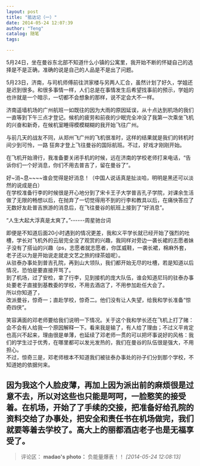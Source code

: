 ```yaml
---
layout: post
title: "抵达记（一）"
date: 2014-05-24 12:07:39
author: "Teng"
catalog: 随笔
tags: 

---
```

  

5月24日，坐在曼谷东北部不知道什么小镇的公寓里，我开始不断的怀疑自己的选择是不是正确，准确的说是自己的人品是不是出了问题。  

5月23日，济南，与司机师傅前往洪家楼与另两人汇合，虽然计划了好久，学姐还是迟到很多。和很多事情一样，人们总是在事情发生后希望找事前的预示，学姐的也许就是一个暗示，一切都不会想象的那样，说不定会大不一样。  

济南遥墙机场的广州航班一如既往的因为大雨的原因延误，从十点达到机场的我们一直等到下午三点才登记。候机的疲劳和前夜的少眠完全冲没了我第一次乘坐飞机的兴奋和新奇，在候机室睡得模模糊糊的我开始飞往广州。  

与前几天的战友不同，从郑州飞广州的飞机很准时，这样的结果就是我们的转机时间少到可怜，一路 狂奔才登上飞往曼谷的国际航班。不过，好戏才刚刚开始。  

在飞机开始滑行，我准备要关闭手机的时候，远在济南的学校老师打来电话，“告诉你们一个好消息，你们不用去普吉了，留在曼谷了”。  

好~消~息~~~~谁会觉得是好消息！（中国人说话真是扯淡哈，明明是黑还可以淡然的说成是白）  
在学校准备行李的时候很是开心地分到了宋卡王子大学普吉孔子学院，对课余生活做了无限的畅想以后，在抛弃了一切觉得用不到的行李和教具以后，在痛快答应了无数好友赴普吉旅游的消息后，在飞往曼谷的航班上接到了“好消息”。  

“人生大起大浮真是太爽了。”------周星驰台词  

即便是不知道后面20小时遇到的情况更差，我和义平学长就已经开始了强烈的吐槽，学长对飞机外的云层完全没了观赏的兴趣，我同样对旁边一袭长裙的志愿者妹子没有了搭讪的兴趣（ps，志愿者就志愿者，你匡威鞋，一袭长裙，棉麻外套，老子还以为是开始说走就走文艺之旅的绿茶姐呢）。  
从驻泰办事处到普吉孔院，再到山大领队，我们都开始无尽的吐槽，若是知道以后情况，恐怕是要直接开骂了。  
到了机场，过了安检，拿了行李，见到接机的庞大队伍，谁会知道尼玛的驻泰办事处要老子直接到基教委的学校，不用去酒店了，不用参加赴任大会了。  
所以你知道了，  
改派曼谷，惊奇一；直赴学校，惊奇二。他们没有让人失望，给我和学长准备“惊奇四侠”。  

笑容满面的邓老师要给我们说明一下情况。关于这个我和学长还在飞机上打了赌：会不会有人给我一个原因解释一下。看来我是输了，有人给了理由；不过义平肯定也高兴不起来，理由很是单薄，也延续了邓老师一贯的可以把坏事说好的风格：我们的学生过于优秀，在哪里都可以发光发热的，我们在曼谷的队伍很是强大，不用担心。  
不过，惊奇三是，邓老师根本不知道我们被驻泰办事处的孙子们分到那个学校，不知道她的依据何来。  

因为我这个人脸皮薄，再加上因为派出前的麻烦很是过意不去，所以对这些也只能是呵呵，一脸憨笑的接受着。在机场，开始了了手续的交接，把准备好给孔院的资料交给了办事处，把安全和责任书在机场做完，我们就要等着去学校了。高大上的丽都酒店老子也是无福享受了。
---
>评论区：
>**madao's photo：** 负能量爆表！！  *[2014-05-24 12:08:13]*
>
